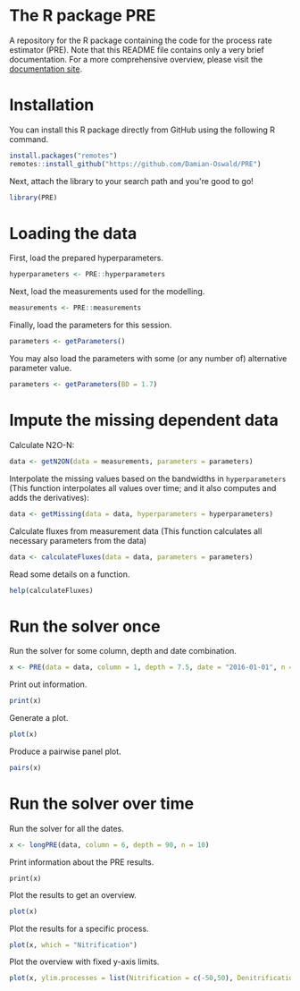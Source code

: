 The R package PRE
=================

A repository for the R package containing the code for the process rate estimator (PRE). Note that this README file contains only a very brief documentation. For a more comprehensive overview, please visit the [documentation site](https://damian-oswald.github.io/process-rate-estimator/).

# Installation

You can install this R package directly from GitHub using the following R command.

```r
install.packages("remotes")
remotes::install_github("https://github.com/Damian-Oswald/PRE")
```

Next, attach the library to your search path and you're good to go!

```r
library(PRE)
```

# Loading the data

First, load the prepared hyperparameters.

```r
hyperparameters <- PRE::hyperparameters
```

Next, load the measurements used for the modelling.

```r
measurements <- PRE::measurements
```

Finally, load the parameters for this session.

```r
parameters <- getParameters()
```

You may also load the parameters with some (or any number of) alternative parameter value.

```r
parameters <- getParameters(BD = 1.7)
```

# Impute the missing dependent data

Calculate N2O-N:

```r
data <- getN2ON(data = measurements, parameters = parameters)
```

Interpolate the missing values based on the bandwidths in `hyperparameters` (This function interpolates all values over time; and it also computes and adds the derivatives):

```r
data <- getMissing(data = data, hyperparameters = hyperparameters)
```

Calculate fluxes from measurement data (This function calculates all necessary parameters from the data)

```r
data <- calculateFluxes(data = data, parameters = parameters)
```

Read some details on a function.

```r
help(calculateFluxes)
```

# Run the solver once

Run the solver for some column, depth and date combination.

```r
x <- PRE(data = data, column = 1, depth = 7.5, date = "2016-01-01", n = 200, parameters = parameters)
```

Print out information.

```r
print(x)
```

Generate a plot.

```r
plot(x)
```

Produce a pairwise panel plot.

```r
pairs(x)
```

# Run the solver over time

Run the solver for all the dates.

```r
x <- longPRE(data, column = 6, depth = 90, n = 10)
```

Print information about the PRE results.

```
print(x)
```

Plot the results to get an overview.

```r
plot(x)
```

Plot the results for a specific process.

```r
plot(x, which = "Nitrification")
```

Plot the overview with fixed y-axis limits.

```r
plot(x, ylim.processes = list(Nitrification = c(-50,50), Denitrification = NA, Reduction = NA))
```
